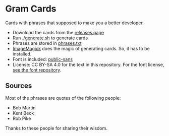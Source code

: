 # Gram Cards

Cards with phrases that supposed to make you a better developer.

* Download the cards from the [releases page](https://github.com/orsinium-labs/gram-cards/releases)
* Run [./generate.sh](./generate.sh) to generate cards
* Phrases are stored in [phrases.txt](./phrases.txt)
* [ImageMagick](https://imagemagick.org/index.php) does the magic of generating cards. So, it has to be installed.
* Font is included: [public-sans](https://github.com/uswds/public-sans)
* License: CC BY-SA 4.0 for the text in this repository. For the font license, [see the font repository](https://github.com/uswds/public-sans/blob/develop/LICENSE.md).

## Sources

Most of the phrases are quotes of the following people:

* Bob Martin
* Kent Beck
* Rob Pike

Thanks to these people for sharing their wisdom.
